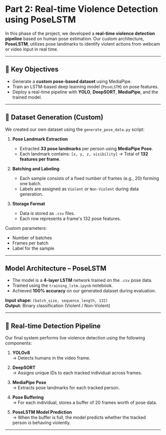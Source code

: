 # Part 2: Real-time Violence Detection using PoseLSTM

In this phase of the project, we developed a **real-time violence detection pipeline** based on human pose estimation. Our custom architecture, **PoseLSTM**, utilizes pose landmarks to identify violent actions from webcam or video input in real time.

---

## 🎯 Key Objectives

- Generate a **custom pose-based dataset** using MediaPipe.
- Train an LSTM-based deep learning model (`PoseLSTM`) on pose features.
- Deploy a real-time pipeline with **YOLO**, **DeepSORT**, **MediaPipe**, and the trained model.

---

## 📁 Dataset Generation (Custom)

We created our own dataset using the `generate_pose_data.py` script:

1. **Pose Landmark Extraction**
   - Extracted **33 pose landmarks** per person using **MediaPipe Pose**.
   - Each landmark contains: `[x, y, z, visibility]` → Total of **132 features per frame**.

2. **Batching and Labeling**
   - Each sample consists of a fixed number of frames (e.g., 20) forming one batch.
   - Labels are assigned as `Violent` or `Non-Violent` during data generation.

3. **Storage Format**
   - Data is stored as `.csv` files.
   - Each row represents a frame's 132 pose features.

 Custom parameters:
- Number of batches
- Frames per batch
- Label for the sample

---

##  Model Architecture – PoseLSTM

- The model is a **4-layer LSTM** network trained on the `.csv` pose data.
- Trained using the `training_lstm.ipynb` notebook.
- Achieved **100% accuracy** on our generated dataset during evaluation.

**Input shape:** `(batch_size, sequence_length, 132)`  
**Output:** Binary classification (Violent / Non-Violent)

---

## 🎥 Real-time Detection Pipeline

Our final system performs live violence detection using the following components:

1. **YOLOv8**  
   → Detects humans in the video frame.

2. **DeepSORT**  
   → Assigns unique IDs to each tracked individual across frames.

3. **MediaPipe Pose**  
   → Extracts pose landmarks for each tracked person.

4. **Pose Buffering**  
   → For each individual, stores a buffer of 20 frames worth of pose data.

5. **PoseLSTM Model Prediction**  
   → When the buffer is full, the model predicts whether the tracked person is behaving violently.

---


